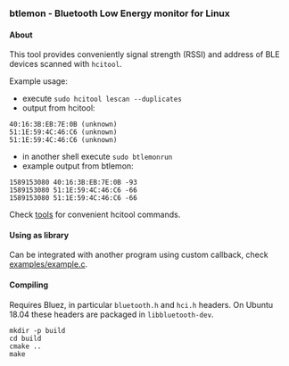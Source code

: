 ### btlemon - Bluetooth Low Energy monitor for Linux

#### About

This tool provides conveniently signal strength (RSSI) and address of BLE devices scanned with ```hcitool```.

Example usage:

- execute ```sudo hcitool lescan --duplicates```
- output from hcitool:
```
40:16:3B:EB:7E:0B (unknown)
51:1E:59:4C:46:C6 (unknown)
51:1E:59:4C:46:C6 (unknown)
```
- in another shell execute ```sudo btlemonrun```
- example output from btlemon:
```
1589153080 40:16:3B:EB:7E:0B -93
1589153080 51:1E:59:4C:46:C6 -66
1589153080 51:1E:59:4C:46:C6 -66
```

Check [tools](tools) for convenient hcitool commands.

#### Using as library

Can be integrated with another program using custom callback, check [examples/example.c](examples/example.c).

#### Compiling

Requires Bluez, in particular ```bluetooth.h``` and ```hci.h``` headers. On Ubuntu 18.04 these headers are packaged in ```libbluetooth-dev```.

```
mkdir -p build
cd build
cmake ..
make
```
